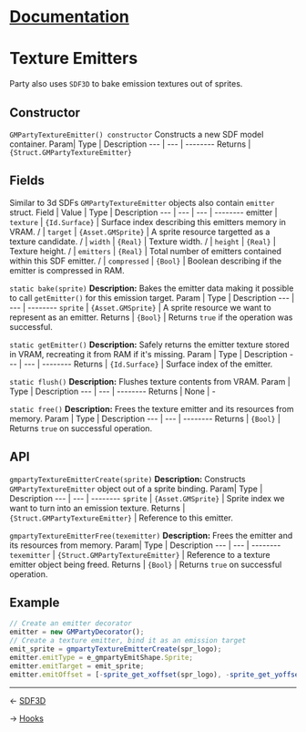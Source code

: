 # [Documentation](../documentation.md)
# Texture Emitters
Party also uses `SDF3D` to bake emission textures out of sprites. 

## Constructor
`GMPartyTextureEmitter() constructor`
Constructs a new SDF model container.
Param| Type | Description
--- | --- | --------
Returns | `{Struct.GMPartyTextureEmitter}`

## Fields
Similar to 3d SDFs `GMPartyTextureEmitter` objects also contain `emitter` struct.
Field | Value | Type | Description
--- | --- | --- | --------
emitter | `texture` | `{Id.Surface}` | Surface index describing this emitters memory in VRAM.
/ | `target` | `{Asset.GMSprite}` | A sprite resource targetted as a texture candidate.
/ | `width` | `{Real}` | Texture width.
/ | `height` | `{Real}` | Texture height.
/ | `emitters` | `{Real}` | Total number of emitters contained within this SDF emitter.
/ | `compressed` | `{Bool}` | Boolean describing if the emitter is compressed in RAM.

`static bake(sprite)`
**Description:** Bakes the emitter data making it possible to call `getEmitter()` for this emission target.
Param | Type | Description
--- | --- | --------
`sprite` | `{Asset.GMSprite}` | A sprite resource we want to represent as an emitter.
Returns | `{Bool}` | Returns `true` if the operation was successful.

`static getEmitter()`
**Description:** Safely returns the emitter texture stored in VRAM, recreating it from RAM if it's missing.
Param | Type | Description
--- | --- | --------
Returns | `{Id.Surface}` | Surface index of the emitter.

`static flush()`
**Description:** Flushes texture contents from VRAM.
Param | Type | Description
--- | --- | --------
Returns | None | -

`static free()`
**Description:** Frees the texture emitter and its resources from memory.
Param | Type | Description
--- | --- | --------
Returns | `{Bool}` | Returns `true` on successful operation.

## API
`gmpartyTextureEmitterCreate(sprite)`
**Description:** Constructs `GMPartyTextureEmitter` object out of a sprite binding.
Param| Type | Description
--- | --- | --------
`sprite` | `{Asset.GMSprite}` | Sprite index we want to turn into an emission texture.
Returns | `{Struct.GMPartyTextureEmitter}` | Reference to this emitter.

`gmpartyTextureEmitterFree(texemitter)`
**Description:** Frees the emitter and its resources from memory.
Param| Type | Description
--- | --- | --------
`texemitter` | `{Struct.GMPartyTextureEmitter}` | Reference to a texture emitter object being freed.
Returns | `{Bool}` | Returns `true` on successful operation.

## Example
```js
// Create an emitter decorator
emitter = new GMPartyDecorator();
// Create a texture emitter, bind it as an emission target
emit_sprite = gmpartyTextureEmitterCreate(spr_logo);
emitter.emitType = e_gmpartyEmitShape.Sprite;
emitter.emitTarget = emit_sprite;
emitter.emitOffset = [-sprite_get_xoffset(spr_logo), -sprite_get_yoffset(spr_logo)];
```
---
<- [SDF3D](sdfs.md)

-> [Hooks](hooks.md)
